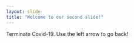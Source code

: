 ```yaml
---
layout: slide
title: "Welcome to our second slide!"
---
```

Terminate Covid-19.
Use the left arrow to go back!
